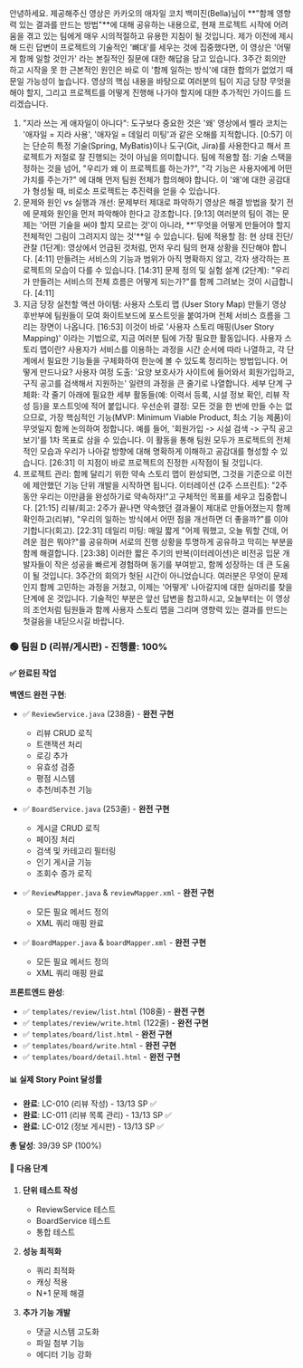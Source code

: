 안녕하세요. 제공해주신 영상은 카카오의 애자일 코치 백미진(Bella)님이 **"함께 영향력 있는 결과를 만드는 방법"**에 대해 공유하는 내용으로, 현재 프로젝트 시작에 어려움을 겪고 있는 팀에게 매우 시의적절하고 유용한 지침이 될 것입니다.
제가 이전에 제시해 드린 답변이 프로젝트의 기술적인 '뼈대'를 세우는 것에 집중했다면, 이 영상은 '어떻게 함께 일할 것인가' 라는 본질적인 질문에 대한 해답을 담고 있습니다. 3주간 회의만 하고 시작을 못 한 근본적인 원인은 바로 이 '함께 일하는 방식'에 대한 합의가 없었기 때문일 가능성이 높습니다.
영상의 핵심 내용을 바탕으로 여러분의 팀이 지금 당장 무엇을 해야 할지, 그리고 프로젝트를 어떻게 진행해 나가야 할지에 대한 추가적인 가이드를 드리겠습니다.
1. "지라 쓰는 게 애자일이 아니다": 도구보다 중요한 것은 '왜'
영상에서 벨라 코치는 '애자일 = 지라 사용', '애자일 = 데일리 미팅'과 같은 오해를 지적합니다. [0:57] 이는 단순히 특정 기술(Spring, MyBatis)이나 도구(Git, Jira)를 사용한다고 해서 프로젝트가 저절로 잘 진행되는 것이 아님을 의미합니다.
팀에 적용할 점: 기술 스택을 정하는 것을 넘어, "우리가 왜 이 프로젝트를 하는가?", "각 기능은 사용자에게 어떤 가치를 주는가?" 에 대해 먼저 팀원 전체가 합의해야 합니다. 이 '왜'에 대한 공감대가 형성될 때, 비로소 프로젝트는 추진력을 얻을 수 있습니다.
2. 문제와 원인 vs 실행과 개선: 문제부터 제대로 파악하기
영상은 해결 방법을 찾기 전에 문제와 원인을 먼저 파악해야 한다고 강조합니다. [9:13] 여러분의 팀이 겪는 문제는 '어떤 기술을 써야 할지 모르는 것'이 아니라, **'무엇을 어떻게 만들어야 할지 전체적인 그림이 그려지지 않는 것'**일 수 있습니다.
팀에 적용할 점:
현 상태 진단/관찰 (1단계): 영상에서 언급된 것처럼, 먼저 우리 팀의 현재 상황을 진단해야 합니다. [4:11] 만들려는 서비스의 기능과 범위가 아직 명확하지 않고, 각자 생각하는 프로젝트의 모습이 다를 수 있습니다. [14:31]
문제 정의 및 실험 설계 (2단계): "우리가 만들려는 서비스의 전체 흐름은 어떻게 되는가?"를 함께 그려보는 것이 시급합니다. [4:11]
3. 지금 당장 실천할 액션 아이템: 사용자 스토리 맵 (User Story Map) 만들기
영상 후반부에 팀원들이 모여 화이트보드에 포스트잇을 붙여가며 전체 서비스 흐름을 그리는 장면이 나옵니다. [16:53] 이것이 바로 '사용자 스토리 매핑(User Story Mapping)' 이라는 기법으로, 지금 여러분 팀에 가장 필요한 활동입니다.
사용자 스토리 맵이란?
사용자가 서비스를 이용하는 과정을 시간 순서에 따라 나열하고, 각 단계에서 필요한 기능들을 구체화하여 한눈에 볼 수 있도록 정리하는 방법입니다.
어떻게 만드나요?
사용자 여정 도출: '요양 보호사가 사이트에 들어와서 회원가입하고, 구직 공고를 검색해서 지원하는' 일련의 과정을 큰 줄기로 나열합니다.
세부 단계 구체화: 각 줄기 아래에 필요한 세부 활동들(예: 이력서 등록, 시설 정보 확인, 리뷰 작성 등)을 포스트잇에 적어 붙입니다.
우선순위 결정: 모든 것을 한 번에 만들 수는 없으므로, 가장 핵심적인 기능(MVP: Minimum Viable Product, 최소 기능 제품)이 무엇일지 함께 논의하여 정합니다. 예를 들어, '회원가입 -> 시설 검색 -> 구직 공고 보기'를 1차 목표로 삼을 수 있습니다.
이 활동을 통해 팀원 모두가 프로젝트의 전체적인 모습과 우리가 나아갈 방향에 대해 명확하게 이해하고 공감대를 형성할 수 있습니다. [26:31] 이 지점이 바로 프로젝트의 진정한 시작점이 될 것입니다.
4. 프로젝트 관리: 함께 달리기 위한 약속
스토리 맵이 완성되면, 그것을 기준으로 이전에 제안했던 기능 단위 개발을 시작하면 됩니다.
이터레이션 (2주 스프린트): "2주 동안 우리는 이만큼을 완성하기로 약속하자!"고 구체적인 목표를 세우고 집중합니다. [21:15]
리뷰/회고: 2주가 끝나면 약속했던 결과물이 제대로 만들어졌는지 함께 확인하고(리뷰), "우리의 일하는 방식에서 어떤 점을 개선하면 더 좋을까?"를 이야기합니다(회고). [22:31]
데일리 미팅: 매일 짧게 "어제 뭐했고, 오늘 뭐할 건데, 어려운 점은 뭐야?"를 공유하며 서로의 진행 상황을 투명하게 공유하고 막히는 부분을 함께 해결합니다. [23:38]
이러한 짧은 주기의 반복(이터레이션)은 비전공 입문 개발자들이 작은 성공을 빠르게 경험하며 동기를 부여받고, 함께 성장하는 데 큰 도움이 될 것입니다.
3주간의 회의가 헛된 시간이 아니었습니다. 여러분은 무엇이 문제인지 함께 고민하는 과정을 거쳤고, 이제는 '어떻게' 나아갈지에 대한 실마리를 찾을 단계에 온 것입니다. 기술적인 부분은 앞선 답변을 참고하시고, 오늘부터는 이 영상의 조언처럼 팀원들과 함께 사용자 스토리 맵을 그리며 영향력 있는 결과를 만드는 첫걸음을 내딛으시길 바랍니다.

### 🟢 팀원 D (리뷰/게시판) - 진행률: 100%

#### ✅ **완료된 작업**
**백엔드 완전 구현**:
- ✅ `ReviewService.java` (238줄) - **완전 구현**
  - 리뷰 CRUD 로직
  - 트랜잭션 처리
  - 로깅 추가
  - 유효성 검증
  - 평점 시스템
  - 추천/비추천 기능

- ✅ `BoardService.java` (253줄) - **완전 구현**
  - 게시글 CRUD 로직
  - 페이징 처리
  - 검색 및 카테고리 필터링
  - 인기 게시글 기능
  - 조회수 증가 로직

- ✅ `ReviewMapper.java` & `reviewMapper.xml` - **완전 구현**
  - 모든 필요 메서드 정의
  - XML 쿼리 매핑 완료

- ✅ `BoardMapper.java` & `boardMapper.xml` - **완전 구현**
  - 모든 필요 메서드 정의
  - XML 쿼리 매핑 완료

**프론트엔드 완성**:
- ✅ `templates/review/list.html` (108줄) - **완전 구현**
- ✅ `templates/review/write.html` (122줄) - **완전 구현**
- ✅ `templates/board/list.html` - **완전 구현**
- ✅ `templates/board/write.html` - **완전 구현**
- ✅ `templates/board/detail.html` - **완전 구현**

#### 📊 **실제 Story Point 달성률**
- **완료**: LC-010 (리뷰 작성) - 13/13 SP ✅
- **완료**: LC-011 (리뷰 목록 관리) - 13/13 SP ✅
- **완료**: LC-012 (정보 게시판) - 13/13 SP ✅

**총 달성**: 39/39 SP (100%)

#### 🚀 **다음 단계**
1. **단위 테스트 작성**
   - ReviewService 테스트
   - BoardService 테스트
   - 통합 테스트

2. **성능 최적화**
   - 쿼리 최적화
   - 캐싱 적용
   - N+1 문제 해결

3. **추가 기능 개발**
   - 댓글 시스템 고도화
   - 파일 첨부 기능
   - 에디터 기능 강화